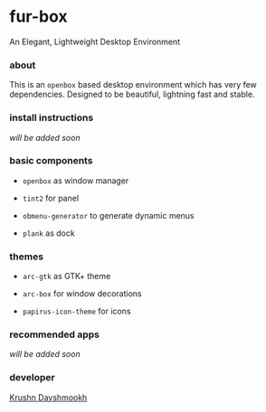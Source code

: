 # fur-box
An Elegant, Lightweight Desktop Environment

### about
This is an `openbox` based desktop environment which has very few dependencies. Designed to be beautiful, lightning fast and stable.

### install instructions
 _will be added soon_

### basic components
- `openbox` as window manager

- `tint2` for panel

- `obmenu-generator` to generate dynamic menus

- `plank` as dock

### themes
- `arc-gtk` as GTK+ theme

- `arc-box` for window decorations

- `papirus-icon-theme` for icons

### recommended apps
  _will be added soon_
  

### developer
[Krushn Dayshmookh](http://krushndayshmookh.github.io)

